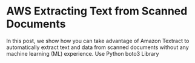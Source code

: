 # AWS Extracting Text from Scanned Documents
In this post, we show how you can take advantage of Amazon Textract to automatically extract text and data from scanned documents without any machine learning (ML) experience.
Use Python boto3 Library
